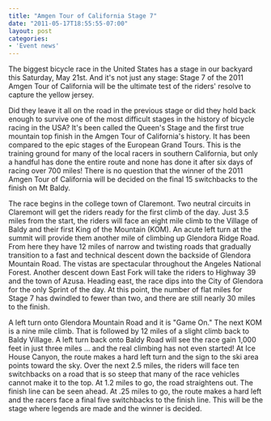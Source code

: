 ```yaml
---
title: "Amgen Tour of California Stage 7"
date: "2011-05-17T18:55:55-07:00"
layout: post
categories:
- 'Event news'
---
```


The biggest bicycle race in the United States has a stage in our backyard this Saturday, May 21st. And it's not just any stage: Stage 7 of the 2011 Amgen Tour of California will be the ultimate test of the riders' resolve to capture the yellow jersey.

Did they leave it all on the road in the previous stage or did they hold back enough to survive one of the most difficult stages in the history of bicycle racing in the USA? It's been called the Queen's Stage and the first true mountain top finish in the Amgen Tour of California's history. It has been compared to the epic stages of the European Grand Tours. This is the training ground for many of the local racers in southern California, but only a handful has done the entire route and none has done it after six days of racing over 700 miles! There is no question that the winner of the 2011 Amgen Tour of California will be decided on the final 15 switchbacks to the finish on Mt Baldy.

The race begins in the college town of Claremont. Two neutral circuits in Claremont will get the riders ready for the first climb of the day. Just 3.5 miles from the start, the riders will face an eight mile climb to the Village of Baldy and their first King of the Mountain (KOM). An acute left turn at the summit will provide them another mile of climbing up Glendora Ridge Road. From here they have 12 miles of narrow and twisting roads that gradually transition to a fast and technical descent down the backside of Glendora Mountain Road. The vistas are spectacular throughout the Angeles National Forest. Another descent down East Fork will take the riders to Highway 39 and the town of Azusa. Heading east, the race dips into the City of Glendora for the only Sprint of the day. At this point, the number of flat miles for Stage 7 has dwindled to fewer than two, and there are still nearly 30 miles to the finish.

A left turn onto Glendora Mountain Road and it is "Game On." The next KOM is a nine mile climb. That is followed by 12 miles of a slight climb back to Baldy Village. A left turn back onto Baldy Road will see the race gain 1,000 feet in just three miles ... and the real climbing has not even started! At Ice House Canyon, the route makes a hard left turn and the sign to the ski area points toward the sky. Over the next 2.5 miles, the riders will face ten switchbacks on a road that is so steep that many of the race vehicles cannot make it to the top. At 1.2 miles to go, the road straightens out. The finish line can be seen ahead. At .25 miles to go, the route makes a hard left and the racers face a final five switchbacks to the finish line. This will be the stage where legends are made and the winner is decided.